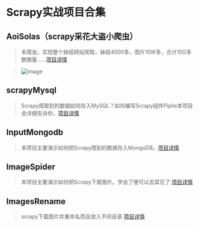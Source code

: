 ﻿# Scrapy实战项目合集

## AoiSolas（scrapy采花大盗小爬虫）

> 本爬虫，实现整个妹纸网站爬取，妹纸4000多，图片10W多，合计10G多数据量……[项目详情](http://www.scrapyd.cn/example/176.html)

> ![image](https://github.com/cuanboy/ScrapyProject/blob/master/AoiSolas/gif.gif) 

## scrapyMysql

> Scrapy爬取到的数据如何存入MySQL？如何编写Scrapy组件Piplie本项目会详细告诉你，[项目详情](http://www.scrapyd.cn/jiaocheng/170.html)

## InputMongodb

> 本项目主要演示如何把Scrapy爬到的数据存入MongoDB。[项目详情](http://www.scrapyd.cn/jiaocheng/171.html)

## ImageSpider

> 本项目主要演示如何把Scrapy下载图片。学会了便可以去菜花了 [项目详情](http://www.scrapyd.cn/example/174.html)

## ImagesRename

> scrapy下载图片并重命名而且放入不同目录 [项目详情](http://www.scrapyd.cn/example/175.html)